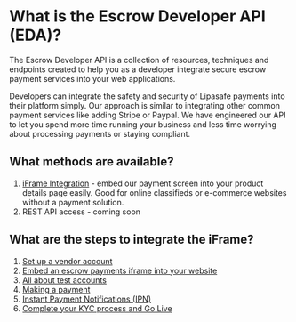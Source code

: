 
# What is the Escrow Developer API (EDA)?

The Escrow Developer API is a collection of resources, techniques and endpoints created to help 
you as a developer integrate secure escrow payment services into your web applications. 

Developers can integrate the safety and security of Lipasafe payments into their platform simply. 
Our approach is similar to integrating other common payment services like adding Stripe or Paypal. 
We have engineered our API to let you spend more time running your business and less time worrying 
about processing payments or staying compliant. 

## What methods are available?
1. [iFrame Integration](./embed-escrow-iframe.md) - embed our payment screen into your product 
details page easily. Good for online classifieds or e-commerce websites without a payment solution.
2. REST API access - coming soon

## What are the steps to integrate the iFrame?
1. [Set up a vendor account](./setup-a-vendor-account.md)
2. [Embed an escrow payments iframe into your website](./embed-escrow-iframe.md)
3. [All about test accounts](./developer-test-accounts.md)
4. [Making a payment](./making-a-payment.md)
5. [Instant Payment Notifications (IPN)](./payment-notifications.md)
6. [Complete your KYC process and Go Live](./kyc-requirements.md)